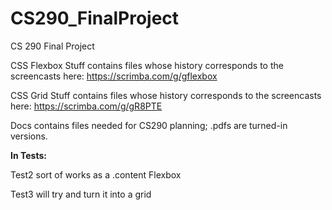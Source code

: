 # CS290_FinalProject
CS 290 Final Project

CSS Flexbox Stuff contains files whose history corresponds to the screencasts here: https://scrimba.com/g/gflexbox

CSS Grid Stuff contains files whose history corresponds to the screencasts here: https://scrimba.com/g/gR8PTE

Docs contains files needed for CS290 planning; .pdfs are turned-in versions.  


**In Tests:**

Test2 sort of works as a .content Flexbox

Test3 will try and turn it into a grid
